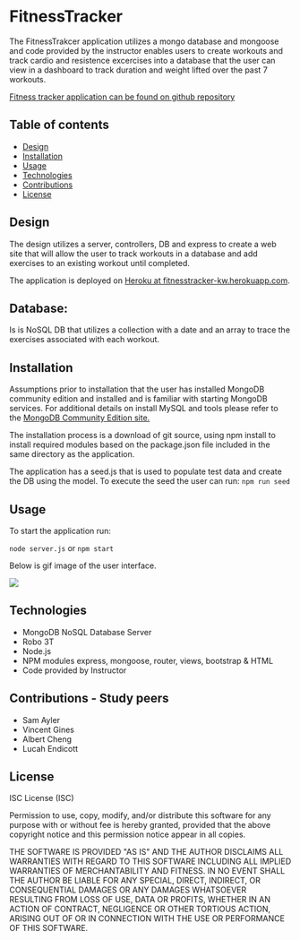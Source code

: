 # FitnessTracker

The FitnessTrakcer application utilizes a mongo database and mongoose and code provided by the instructor enables users to create workouts and track cardio and resistence excercises into a database that the user can view in a dashboard to track duration and weight lifted over the past 7 workouts. 

[Fitness tracker application can be found on github repository ](https://github.com/ktywelch/FitnessTracker)

## Table of contents
* [Design](#Design)
* [Installation](#Installation)
* [Usage](#Usage)
* [Technologies](#Technologies)
* [Contributions](#Contributions)
* [License](#License)

## Design
The design utilizes a server, controllers, DB and  express  to create a web site that will  allow the user to track workouts in a database and add exercises to an existing workout until completed.

The application is deployed on [Heroku at fitnesstracker-kw.herokuapp.com](https://fitnesstracker-kw.herokuapp.com).

## Database:

Is is NoSQL DB that utilizes a collection with a date and an array to trace the exercises associated with each workout. 


## Installation
Assumptions prior to installation that the user has installed MongoDB community edition and installed and is familiar with starting MongoDB services. For additional details on install MySQL and tools please refer to the [MongoDB Community Edition site.](https://www.mongodb.com/try/download/community) 

The installation process is a download of git source, using npm install to install required modules based on the package.json file included in the same directory as the application.

The application has a seed.js that is used to populate test data and create the DB using the model. To execute the seed the user can run:
```npm run seed```

## Usage
To start the application run:

```node server.js```
    or 
``` npm start ```

Below is  gif image of the user interface.

![](./public/images/fitness.gif)


## Technologies
* MongoDB NoSQL Database Server
* Robo 3T
* Node.js
* NPM modules express, mongoose, router, views, bootstrap & HTML
* Code provided by Instructor

## Contributions - Study peers
* Sam Ayler
* Vincent Gines
* Albert Cheng
* Lucah Endicott

## License
ISC License (ISC)


Permission to use, copy, modify, and/or distribute this software for any purpose with or without fee is hereby granted, provided that the above copyright notice and this permission notice appear in all copies.

THE SOFTWARE IS PROVIDED "AS IS" AND THE AUTHOR DISCLAIMS ALL WARRANTIES WITH REGARD TO THIS SOFTWARE INCLUDING ALL IMPLIED WARRANTIES OF MERCHANTABILITY AND FITNESS. IN NO EVENT SHALL THE AUTHOR BE LIABLE FOR ANY SPECIAL, DIRECT, INDIRECT, OR CONSEQUENTIAL DAMAGES OR ANY DAMAGES WHATSOEVER RESULTING FROM LOSS OF USE, DATA OR PROFITS, WHETHER IN AN ACTION OF CONTRACT, NEGLIGENCE OR OTHER TORTIOUS ACTION, ARISING OUT OF OR IN CONNECTION WITH THE USE OR PERFORMANCE OF THIS SOFTWARE.
